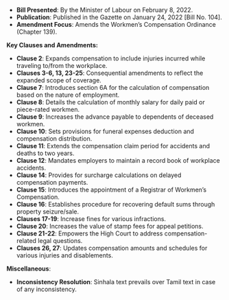 - **Bill Presented**: By the Minister of Labour on February 8, 2022.
- **Publication**: Published in the Gazette on January 24, 2022 [Bill No. 104].
- **Amendment Focus**: Amends the Workmen’s Compensation Ordinance (Chapter 139).

**Key Clauses and Amendments:**
- **Clause 2**: Expands compensation to include injuries incurred while traveling to/from the workplace.
- **Clauses 3-6, 13, 23-25**: Consequential amendments to reflect the expanded scope of coverage.
- **Clause 7**: Introduces section 6A for the calculation of compensation based on the nature of employment.
- **Clause 8**: Details the calculation of monthly salary for daily paid or piece-rated workmen.
- **Clause 9**: Increases the advance payable to dependents of deceased workmen.
- **Clause 10**: Sets provisions for funeral expenses deduction and compensation distribution.
- **Clause 11**: Extends the compensation claim period for accidents and deaths to two years.
- **Clause 12**: Mandates employers to maintain a record book of workplace accidents.
- **Clause 14**: Provides for surcharge calculations on delayed compensation payments.
- **Clause 15**: Introduces the appointment of a Registrar of Workmen’s Compensation.
- **Clause 16**: Establishes procedure for recovering default sums through property seizure/sale.
- **Clauses 17-19**: Increase fines for various infractions.
- **Clause 20**: Increases the value of stamp fees for appeal petitions.
- **Clause 21-22**: Empowers the High Court to address compensation-related legal questions.
- **Clauses 26, 27**: Updates compensation amounts and schedules for various injuries and disablements.

**Miscellaneous**:
- **Inconsistency Resolution**: Sinhala text prevails over Tamil text in case of any inconsistency.